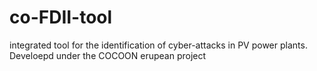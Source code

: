# co-FDII-tool
integrated tool for the identification of cyber-attacks in PV power plants. Develoepd under the COCOON erupean project
